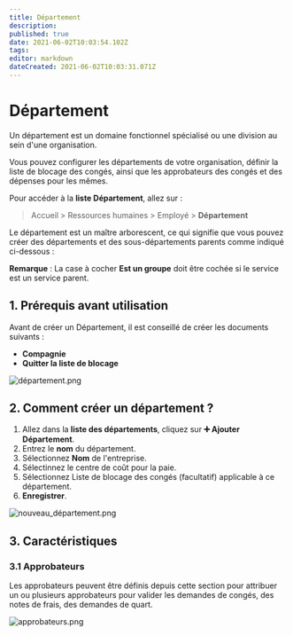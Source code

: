 ```yaml
---
title: Département
description: 
published: true
date: 2021-06-02T10:03:54.102Z
tags: 
editor: markdown
dateCreated: 2021-06-02T10:03:31.071Z
---
```


# Département

Un département est un domaine fonctionnel spécialisé ou une division au sein d'une organisation.

Vous pouvez configurer les départements de votre organisation, définir la liste de blocage des congés, ainsi que les approbateurs des congés et des dépenses pour les mêmes.

Pour accéder à la **liste Département**, allez sur :

> Accueil > Ressources humaines > Employé > **Département**

Le département est un maître arborescent, ce qui signifie que vous pouvez créer des départements et des sous-départements parents comme indiqué ci-dessous :

**Remarque** : La case à cocher **Est un groupe** doit être cochée si le service est un service parent.

## 1. Prérequis avant utilisation

Avant de créer un Département, il est conseillé de créer les documents suivants :

- **Compagnie**
- **Quitter la liste de blocage**

![département.png](/content/rh/department/département.png)

## 2. Comment créer un département ?

1. Allez dans la **liste des départements**, cliquez sur **:heavy_plus_sign: Ajouter Département**.
2. Entrez le **nom** du département.
3. Sélectionnez **Nom** de l'entreprise.
4. Sélectinnez le centre de coût pour la paie.
5. Sélectionnez Liste de blocage des congés (facultatif) applicable à ce département.
6. **Enregistrer**.

![nouveau_département.png](/content/rh/department/nouveau_département.png)

## 3. Caractéristiques

### 3.1 Approbateurs

Les approbateurs peuvent être définis depuis cette section pour attribuer un ou plusieurs approbateurs pour valider les demandes de congés, des notes de frais, des demandes de quart.

![approbateurs.png](/content/rh/department/approbateurs.png)







